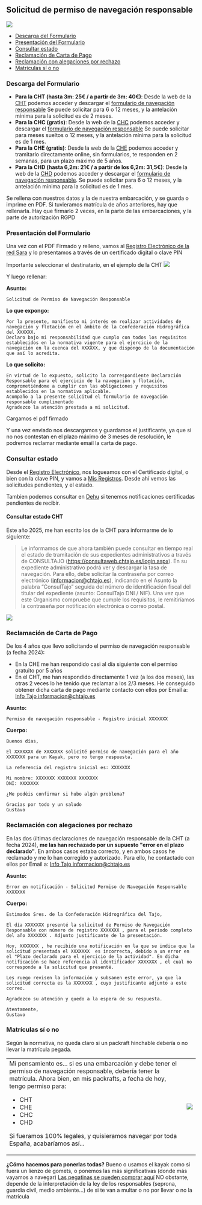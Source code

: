 ## Solicitud de permiso de navegación responsable

![](./images/spain.png)

* [Descarga del Formulario](./Permisos-de-Navegacion.md#descarga-del-formulario)
* [Presentación del Formulario](./Permisos-de-Navegacion.md#presentación-del-formulario)
* [Consultar estado](./Permisos-de-Navegacion.md#consultar-estado)
* [Reclamación de Carta de Pago](./Permisos-de-Navegacion.md#reclamación-de-carta-de-pago)
* [Reclamación con alegaciones por rechazo](./Permisos-de-Navegacion.md#reclamación-con-alegaciones-por-rechazo)
* [Matrículas sí o no](./Permisos-de-Navegacion.md#matrículas-sí-o-no)


### Descarga del Formulario

* **Para la CHT (hasta 3m: 25€ / a partir de 3m: 40€)**: Desde la web de la [CHT](https://www.chtajo.es/Servicios/Tramitaciones/Paginas/procedimientos/navegacion.aspx) podemos acceder y descargar el [formulario de navegación responsable](https://www.chtajo.es/Servicios/Tramitaciones/Documents/Declara_Resp/DR_Impreso_Completo.pdf) Se puede solicitar para 6 o 12 meses, y la antelación mínima para la solicitud es de 2 meses.
* **Para la CHC (gratis)**: Desde la web de la [CHC](https://www.chcantabrico.es/servicios/navegacion-y-flotacion) podemos acceder y descargar el [formulario de navegación responsable](https://www.chcantabrico.es/documents/20143/406489/20200508_modelo_declaracion_responsable.pdf/354a99f4-8079-f91e-8421-188a3b759ba3) Se puede solicitar para meses sueltos o 12 meses, y la antelación mínima para la solicitud es de 1 mes.
* **Para la CHE (gratis)**: Desde la web de la [CHE](https://sede.miteco.gob.es/portal/site/seMITECO/ficha-procedimiento?procedure_suborg_responsable=3&boton=Ver+m%C3%A1s&procedure_id=253&by=theme) podemos acceder y tramitarlo directamente online, sin formularios, te responden en 2 semanas, para un plazo máximo de 5 años.
* **Para la CHD (hasta 6,2m: 21€ / a partir de los 6,2m: 31,5€)**: Desde la web de la [CHD](https://sede.miteco.gob.es/portal/site/seMITECO/ficha-procedimiento?procedure_suborg_responsable=2&boton=Ver+m%C3%A1s&procedure_id=253&by=theme) podemos acceder y descargar el [formulario de navegación responsable](https://www.chduero.es/documents/20126/602521/2023_04%20-%20DECLARACION%20RESPONSABLE%20NAVEGACION_.pdf/eb14cfad-d6c4-5ae8-9a81-029deea74d21). Se puede solicitar para 6 o 12 meses, y la antelación mínima para la solicitud es de 1 mes.

Se rellena con nuestros datos y la de nuestra embarcación, y se guarda o imprime en PDF. Si tuvieramos matrícula de años anteriores, hay que rellenarla. Hay que firmarlo 2 veces, en la parte de las embarcaciones, y la parte de autorización RGPD

### Presentación del Formulario

Una vez con el PDF Firmado y relleno, vamos al [Registro Electrónico de la red Sara](https://rec.redsara.es/registro/action/are/acceso.do) y lo presentamos a través de un certificado digital o clave PIN

Importante seleccionar el destinatario, en el ejemplo de la CHT
![](../misc/images/cht-permisos01.jpg)

Y luego rellenar:

**Asunto:**
```
Solicitud de Permiso de Navegación Responsable
```

**Lo que expongo:**
```
Por la presente, manifiesto mi interés en realizar actividades de navegación y flotación en el ámbito de la Confederación Hidrográfica del XXXXXX.
Declaro bajo mi responsabilidad que cumplo con todos los requisitos establecidos en la normativa vigente para el ejercicio de la navegación en la cuenca del XXXXXX, y que dispongo de la documentación que así lo acredita.
```

**Lo que solicito:**
```
En virtud de lo expuesto, solicito la correspondiente Declaración Responsable para el ejercicio de la navegación y flotación, comprometiéndome a cumplir con las obligaciones y requisitos establecidos en la normativa aplicable.
Acompaño a la presente solicitud el formulario de navegación responsable cumplimentado
Agradezco la atención prestada a mi solicitud.
```

Cargamos el pdf firmado

Y una vez enviado nos descargamos y guardamos el justificante, ya que si no nos contestan en el plazo máximo de 3 meses de resolución, le podremos reclamar mediante email la carta de pago.

### Consultar estado

Desde el [Registro Electrónico](https://rec.redsara.es/registro/action/are/acceso.do), nos logueamos con el Certificado digital, o bien con la clave PIN, y vamos a [Mis Registros](https://reg.redsara.es/list). Desde ahí vemos las solicitudes pendientes, y el estado.

Tambien podemos consultar en [Dehu](https://dehu.redsara.es/notificaciones-pendientes) si tenemos notificaciones certificadas pendientes de recibir.

#### Consultar estado CHT

Este año 2025, me han escrito los de la CHT para informarme de lo siguiente:

> Le informamos de que ahora también puede consultar en tiempo real el estado de tramitación de sus expedientes administrativos a través de CONSULTAJO (https://consultaweb.chtajo.es/login.aspx). En su expediente administrativo podrá ver y descargar la tasa de navegación.
Para ello, debe solicitar la contraseña por correo electrónico (informacion@chtajo.es), indicando en el Asunto la palabra “ConsulTajo” seguida del número de identificación fiscal del titular del expediente (asunto: ConsulTajo DNI / NIF).
Una vez que este Organismo compruebe que cumple los requisitos, le remitiríamos la contraseña por notificación electrónica o correo postal.

![](../misc/images/cht-consultajo.jpg)

### Reclamación de Carta de Pago

De los 4 años que llevo solicitando el permiso de navegación responsable (a fecha 2024):
* En la CHE me han respondido casi al día siguiente con el permiso gratuito por 5 años
* En el CHT, me han respondido directamente 1 vez (a los dos meses), las otras 2 veces lo he tenido que reclamar a los 2/3 meses. He conseguido obtener dicha carta de pago mediante contacto con ellos por Email a: [Info Tajo <informacion@chtajo.es>](mailto:informacion@chtajo.es)

**Asunto:**
```
Permiso de navegación responsable - Registro inicial XXXXXXX
```

**Cuerpo:** 
```
Buenos días,

El XXXXXXX de XXXXXXX solicité permiso de navegación para el año XXXXXXX para un Kayak, pero no tengo respuesta. 

La referencia del registro inicial es: XXXXXXX 

Mi nombre: XXXXXXX XXXXXXX XXXXXXX
DNI: XXXXXXX 

¿Me podéis confirmar si hubo algún problema? 

Gracias por todo y un saludo
Gustavo
```


### Reclamación con alegaciones por rechazo

En las dos últimas declaraciones de navegación responsable de la CHT (a fecha 2024), **me las han rechazado por un supuesto "error en el plazo declarado"**. En ambos casos estaba correcto, y en ambos casos he reclamado y me lo han corregido y autorizado. Para ello, he contactado con ellos por Email a: [Info Tajo <informacion@chtajo.es>](mailto:informacion@chtajo.es)

**Asunto:**
```
Error en notificación - Solicitud Permiso de Navegación Responsable XXXXXXX
```

**Cuerpo:** 
```
Estimados Sres. de la Confederación Hidrográfica del Tajo,

El día XXXXXXX presenté la solicitud de Permiso de Navegación Responsable con número de registro XXXXXXX , para el periodo completo del año XXXXXXX . Adjunto justificante de la presentación.

Hoy, XXXXXXX , he recibido una notificación en la que se indica que la solicitud presentada el XXXXXXX  es incorrecta, debido a un error en el "Plazo declarado para el ejercicio de la actividad". En dicha notificación se hace referencia al identificador XXXXXXX , el cual no corresponde a la solicitud que presenté.

Les ruego revisen la información y subsanen este error, ya que la solicitud correcta es la XXXXXXX , cuyo justificante adjunto a este correo.

Agradezco su atención y quedo a la espera de su respuesta.

Atentamente,
Gustavo
```


### Matrículas sí o no
Según la normativa, no queda claro si un packraft hinchable debería o no llevar la matrícula pegada.

<table>
<tr>
<td>Mi pensamiento es... si es una embarcación y debe tener el permiso de navegación responsable, debería tener la matrícula. Ahora bien, en mis packrafts, a fecha de hoy, tengo permiso para:

* CHT
* CHE
* CHC
* CHD

Si fueramos 100% legales, y quisieramos navegar por toda España, acabaríamos así...
<td><img src="../misc/images/legales.jpg"></img>
</table>

**¿Cómo hacemos para ponerlas todas?**
Bueno o usamos el kayak como si fuera un lienzo de gomets, o ponemos las más significativas (donde más vayamos a navegar)
[Las pegatinas se pueden comprar aquí](https://www.matriculasdebarcos.com/producto/matriculas-confederacion-hidrografica/)
NO obstante, depende de la interpretación de la ley de los responsables (seprona, guardia civil, medio ambiente...) de si te van a multar o no por llevar o no la matrícula